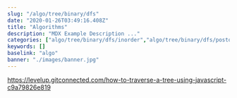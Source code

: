 ```yaml
---
slug: "/algo/tree/binary/dfs"
date: "2020-01-26T03:49:16.408Z"
title: "Algorithms"
description: "MDX Example Description ..."
categories: ["algo/tree/binary/dfs/inorder","algo/tree/binary/dfs/postorder", "algo/tree/binary/dfs/preorder"]
keywords: []
baselink: "algo"
banner: "./images/banner.jpg"
---
```

https://levelup.gitconnected.com/how-to-traverse-a-tree-using-javascript-c9a79826e819